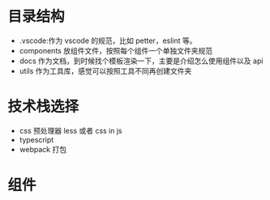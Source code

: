 # 目录结构

-   .vscode:作为 vscode 的规范，比如 petter，eslint 等。
-   components 放组件文件，按照每个组件一个单独文件夹规范
-   docs 作为文档，到时候找个模板渲染一下，主要是介绍怎么使用组件以及 api
-   utils 作为工具库，感觉可以按照工具不同再创建文件夹

# 技术栈选择

-   css 预处理器 less 或者 css in js
-   typescript
-   webpack 打包
# 组件
